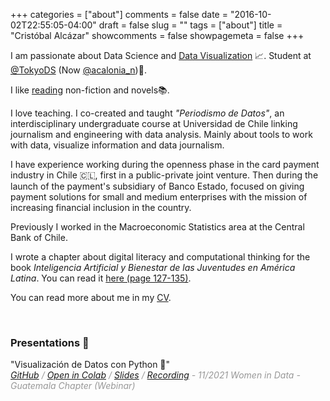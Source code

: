 +++
categories = ["about"]
comments = false
date = "2016-10-02T22:55:05-04:00"
draft = false
slug = ""
tags = ["about"]
title = "Cristóbal Alcázar"
showcomments = false
showpagemeta = false
+++

I am passionate about Data Science and <a href="https://github.com/alcazar90/TidyTuesday" target="_blank">Data Visualization</a> 📈. Student at <a href="https://twitter.com/tokyods?s=21)" target="_blank">@TokyoDS</a> (Now <a href="https://acalonia.com/acalonia-school" target="_blank">@acalonia_n</a>)🗼.

I like <a href="https://www.goodreads.com/alkzar90" target="_blank">reading</a> non-fiction and novels📚.

I love teaching. I co-created and taught *"Periodismo de Datos"*, an interdisciplinary undergraduate course at Universidad de Chile linking journalism and engineering with data analysis. Mainly about tools to work with data, visualize information and data journalism.

I have experience working during the openness phase in the card payment industry in Chile 🇨🇱, first in a public-private joint venture. Then during the launch of the payment's subsidiary of Banco Estado, focused on giving payment solutions for small and medium enterprises with the mission of increasing financial inclusion in the country.

Previously I worked in the Macroeconomic Statistics area at the Central Bank of Chile.


I wrote a chapter about digital literacy and computational thinking for the book *Inteligencia Artificial y Bienestar de las Juventudes en América Latina*. You can read it <a href="https://blogs.harvard.edu/conectadosalsur/2019/12/14/ya-disponible-libro-inteligencia-artificial-y-bienestar-de-las-juventudes-en-america-latina/" target="_blank">here (page 127-135)</a>.

You can read more about me in my <a href="https://alkzar.cl/cv.pdf" target="_blank">CV</a>.

<br>

### Presentations 🌱

<!--Agregar entrada con presentacion  -->
<p>
"Visualización de Datos con Python 🐍"
 <br>
 <i style="font-size:14px;color:#989898;">
  <a href="https://github.com/alcazar90/WomenInData-Guatemala2021" target="_blank">GitHub</a>
   /
  <a href="https://colab.research.google.com/drive/1o43FTdcj_nKdSJkU_qFshutIYTCi1JwD?usp=sharing" target="_blank">Open in Colab</a>
   / 
  <a href="https://alkzar.cl/slides/womenInData-guatemalaChapter-13102021.pdf" target="_blank">Slides</a>
  /
  <a href="https://www.youtube.com/watch?v=MEb7BX9jAks" target="_blank">Recording</a>
   - 11/2021 Women in Data - Guatemala Chapter (Webinar)
 </i>
</p>
